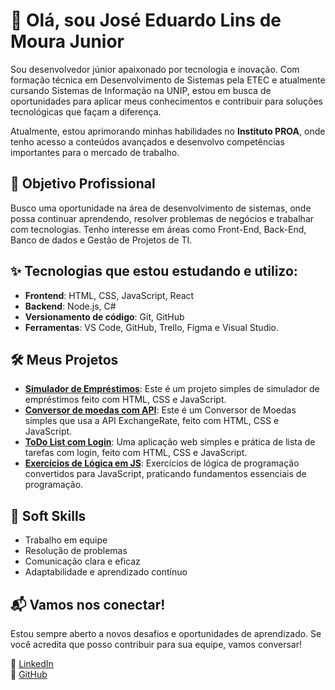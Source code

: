 # 👋 Olá, sou José Eduardo Lins de Moura Junior

Sou desenvolvedor júnior apaixonado por tecnologia e inovação. Com formação técnica em Desenvolvimento de Sistemas pela ETEC e atualmente cursando Sistemas de Informação na UNIP, estou em busca de oportunidades para aplicar meus conhecimentos e contribuir para soluções tecnológicas que façam a diferença.

Atualmente, estou aprimorando minhas habilidades no **Instituto PROA**, onde tenho acesso a conteúdos avançados e desenvolvo competências importantes para o mercado de trabalho.

## 🚀 Objetivo Profissional
Busco uma oportunidade na área de desenvolvimento de sistemas, onde possa continuar aprendendo, resolver problemas de negócios e trabalhar com tecnologias. Tenho interesse em áreas como Front-End, Back-End, Banco de dados e Gestão de Projetos de TI.

## ✨ Tecnologias que estou estudando e utilizo:
- **Frontend**: HTML, CSS, JavaScript, React
- **Backend**: Node.js, C#
- **Versionamento de código**: Git, GitHub
- **Ferramentas**: VS Code, GitHub, Trello, Figma e Visual Studio.

## 🛠️ Meus Projetos
- **[Simulador de Empréstimos](https://joseeduardo77.github.io/simulador_emprestimo/)**: Este é um projeto simples de simulador de empréstimos feito com HTML, CSS e JavaScript.
- **[Conversor de moedas com API](https://joseeduardo77.github.io/conversor_de_moedas_com_API/)**: Este é um Conversor de Moedas simples que usa a API ExchangeRate, feito com HTML, CSS e JavaScript.
- **[ToDo List com Login](https://joseeduardo77.github.io/todo-list-login/)**: Uma aplicação web simples e prática de lista de tarefas com login, feito com HTML, CSS e JavaScript.
- **[Exercícios de Lógica em JS](https://github.com/Joseeduardo77/exercicios-logica-js)**: Exercícios de lógica de programação convertidos para JavaScript, praticando fundamentos essenciais de programação.

## 🧠 Soft Skills
- Trabalho em equipe
- Resolução de problemas
- Comunicação clara e eficaz
- Adaptabilidade e aprendizado contínuo

## 📬 Vamos nos conectar!
Estou sempre aberto a novos desafios e oportunidades de aprendizado. Se você acredita que posso contribuir para sua equipe, vamos conversar!

🔗 [LinkedIn](https://www.linkedin.com/in/jos%C3%A9-eduardo-lins-a13541189/)  
🔗 [GitHub](https://github.com/Joseeduardo77)

